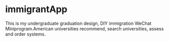 # immigrantApp
This is my undergraduate graduation design, DIY immigration WeChat MIniprogram.American universities recommend, search universities, assess and order systems.
